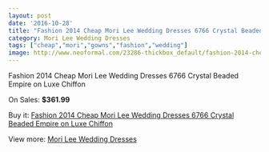 ```yaml
---
layout: post
date: '2016-10-28'
title: "Fashion 2014 Cheap Mori Lee Wedding Dresses 6766 Crystal Beaded Empire on Luxe Chiffon"
category: Mori Lee Wedding Dresses
tags: ["cheap","mori","gowns","fashion","wedding"]
image: http://www.neoformal.com/23286-thickbox_default/fashion-2014-cheap-mori-lee-wedding-dresses-6766-crystal-beaded-empire-on-luxe-chiffon.jpg
---
```

Fashion 2014 Cheap Mori Lee Wedding Dresses 6766 Crystal Beaded Empire on Luxe Chiffon

On Sales: **$361.99**
<a href="https://www.neoformal.com/en/mori-lee-wedding-dresses-2014/7814-fashion-2014-cheap-mori-lee-wedding-dresses-6766-crystal-beaded-empire-on-luxe-chiffon.html"><amp-img layout="responsive" width="600" height="600" src="//www.neoformal.com/23286-thickbox_default/fashion-2014-cheap-mori-lee-wedding-dresses-6766-crystal-beaded-empire-on-luxe-chiffon.jpg" alt="Fashion 2014 Cheap Mori Lee Wedding Dresses 6766 Crystal Beaded Empire on Luxe Chiffon 0" /></a>
<a href="https://www.neoformal.com/en/mori-lee-wedding-dresses-2014/7814-fashion-2014-cheap-mori-lee-wedding-dresses-6766-crystal-beaded-empire-on-luxe-chiffon.html"><amp-img layout="responsive" width="600" height="600" src="//www.neoformal.com/23287-thickbox_default/fashion-2014-cheap-mori-lee-wedding-dresses-6766-crystal-beaded-empire-on-luxe-chiffon.jpg" alt="Fashion 2014 Cheap Mori Lee Wedding Dresses 6766 Crystal Beaded Empire on Luxe Chiffon 1" /></a>
<a href="https://www.neoformal.com/en/mori-lee-wedding-dresses-2014/7814-fashion-2014-cheap-mori-lee-wedding-dresses-6766-crystal-beaded-empire-on-luxe-chiffon.html"><amp-img layout="responsive" width="600" height="600" src="//www.neoformal.com/23288-thickbox_default/fashion-2014-cheap-mori-lee-wedding-dresses-6766-crystal-beaded-empire-on-luxe-chiffon.jpg" alt="Fashion 2014 Cheap Mori Lee Wedding Dresses 6766 Crystal Beaded Empire on Luxe Chiffon 2" /></a>

Buy it: [Fashion 2014 Cheap Mori Lee Wedding Dresses 6766 Crystal Beaded Empire on Luxe Chiffon](https://www.neoformal.com/en/mori-lee-wedding-dresses-2014/7814-fashion-2014-cheap-mori-lee-wedding-dresses-6766-crystal-beaded-empire-on-luxe-chiffon.html "Fashion 2014 Cheap Mori Lee Wedding Dresses 6766 Crystal Beaded Empire on Luxe Chiffon")

View more: [Mori Lee Wedding Dresses](https://www.neoformal.com/en/67-mori-lee-wedding-dresses-2014 "Mori Lee Wedding Dresses")